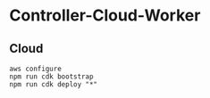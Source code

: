 # Controller-Cloud-Worker

## Cloud
`aws configure`  
`npm run cdk bootstrap`  
`npm run cdk deploy "*"`